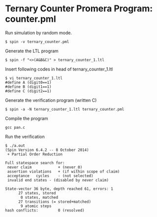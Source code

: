 Ternary Counter Promera Program: counter.pml
============================================

Run simulation by random mode.

```
$ spin -v ternary_counter.pml
```

Generate the LTL program

```
$ spin -f "<>(A&B&C)" > ternary_counter_1.ltl
```
Insert following codes in head of ternary_counter_1.ltl

```
$ vi ternary_counter_1.ltl
#define A (digit0==1)
#define B (digit1==1)
#define C (digit2==1)
```

Generate the verification program (written C)

```
$ spin -a -N ternary_counter_1.ltl ternary_counter.pml
```

Compile the program

```
gcc pan.c
```

Run the verification

```
$ ./a.out
(Spin Version 6.4.2 -- 8 October 2014)
 + Partial Order Reduction

Full statespace search for:
 never claim         	+ (never_0)
 assertion violations	+ (if within scope of claim)
 acceptance   cycles 	- (not selected)
 invalid end states	- (disabled by never claim)

State-vector 36 byte, depth reached 61, errors: 1
      27 states, stored
       0 states, matched
      27 transitions (= stored+matched)
       9 atomic steps
hash conflicts:         0 (resolved)
```
